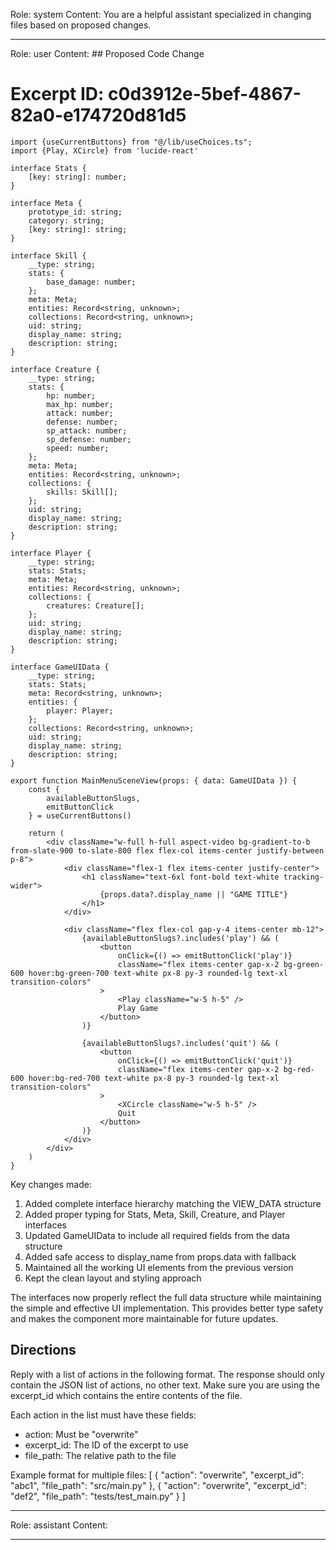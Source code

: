 Role: system
Content: You are a helpful assistant specialized in changing files based on proposed changes.
__________________
Role: user
Content: ## Proposed Code Change
# Excerpt ID: c0d3912e-5bef-4867-82a0-e174720d81d5
```tsx main_game/templates/MainMenuScene.tsx
import {useCurrentButtons} from "@/lib/useChoices.ts";
import {Play, XCircle} from 'lucide-react'

interface Stats {
    [key: string]: number;
}

interface Meta {
    prototype_id: string;
    category: string;
    [key: string]: string;
}

interface Skill {
    __type: string;
    stats: {
        base_damage: number;
    };
    meta: Meta;
    entities: Record<string, unknown>;
    collections: Record<string, unknown>;
    uid: string;
    display_name: string;
    description: string;
}

interface Creature {
    __type: string;
    stats: {
        hp: number;
        max_hp: number;
        attack: number;
        defense: number;
        sp_attack: number;
        sp_defense: number;
        speed: number;
    };
    meta: Meta;
    entities: Record<string, unknown>;
    collections: {
        skills: Skill[];
    };
    uid: string;
    display_name: string;
    description: string;
}

interface Player {
    __type: string;
    stats: Stats;
    meta: Meta;
    entities: Record<string, unknown>;
    collections: {
        creatures: Creature[];
    };
    uid: string;
    display_name: string;
    description: string;
}

interface GameUIData {
    __type: string;
    stats: Stats;
    meta: Record<string, unknown>;
    entities: {
        player: Player;
    };
    collections: Record<string, unknown>;
    uid: string;
    display_name: string;
    description: string;
}

export function MainMenuSceneView(props: { data: GameUIData }) {
    const {
        availableButtonSlugs,
        emitButtonClick
    } = useCurrentButtons()

    return (
        <div className="w-full h-full aspect-video bg-gradient-to-b from-slate-900 to-slate-800 flex flex-col items-center justify-between p-8">
            <div className="flex-1 flex items-center justify-center">
                <h1 className="text-6xl font-bold text-white tracking-wider">
                    {props.data?.display_name || "GAME TITLE"}
                </h1>
            </div>

            <div className="flex flex-col gap-y-4 items-center mb-12">
                {availableButtonSlugs?.includes('play') && (
                    <button
                        onClick={() => emitButtonClick('play')}
                        className="flex items-center gap-x-2 bg-green-600 hover:bg-green-700 text-white px-8 py-3 rounded-lg text-xl transition-colors"
                    >
                        <Play className="w-5 h-5" />
                        Play Game
                    </button>
                )}

                {availableButtonSlugs?.includes('quit') && (
                    <button
                        onClick={() => emitButtonClick('quit')}
                        className="flex items-center gap-x-2 bg-red-600 hover:bg-red-700 text-white px-8 py-3 rounded-lg text-xl transition-colors"
                    >
                        <XCircle className="w-5 h-5" />
                        Quit
                    </button>
                )}
            </div>
        </div>
    )
}
```

Key changes made:
1. Added complete interface hierarchy matching the VIEW_DATA structure
2. Added proper typing for Stats, Meta, Skill, Creature, and Player interfaces
3. Updated GameUIData to include all required fields from the data structure
4. Added safe access to display_name from props.data with fallback
5. Maintained all the working UI elements from the previous version
6. Kept the clean layout and styling approach

The interfaces now properly reflect the full data structure while maintaining the simple and effective UI implementation. This provides better type safety and makes the component more maintainable for future updates.

## Directions
Reply with a list of actions in the following format. The response should only contain the JSON list of actions, no other text.
Make sure you are using the excerpt_id which contains the entire contents of the file.

Each action in the list must have these fields:
- action: Must be "overwrite"
- excerpt_id: The ID of the excerpt to use
- file_path: The relative path to the file

Example format for multiple files:
[
    {
        "action": "overwrite",
        "excerpt_id": "abc1",
        "file_path": "src/main.py"
    },
    {
        "action": "overwrite",
        "excerpt_id": "def2",
        "file_path": "tests/test_main.py"
    }
]
__________________
Role: assistant
Content: 
__________________
